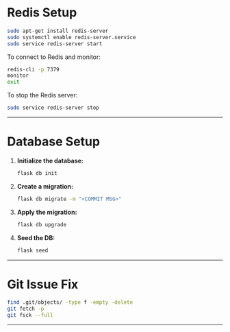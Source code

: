 # Redis Setup

```bash
sudo apt-get install redis-server
sudo systemctl enable redis-server.service
sudo service redis-server start
```

To connect to Redis and monitor:

```bash
redis-cli -p 7379
monitor
exit
```

To stop the Redis server:

```bash
sudo service redis-server stop
```

---

# Database Setup

1. **Initialize the database:**
    ```bash
    flask db init
    ```

2. **Create a migration:**
    ```bash
    flask db migrate -m "<COMMIT MSG>"
    ```

3. **Apply the migration:**
    ```bash
    flask db upgrade
    ```

4. **Seed the DB:**
    ```bash
    flask seed
    ```

---

# Git Issue Fix
```bash
find .git/objects/ -type f -empty -delete
git fetch -p
git fsck --full
```

---